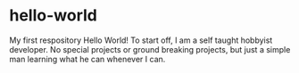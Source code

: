 # hello-world
My first respository
Hello World! To start off, I am a self taught hobbyist developer. No special projects or ground breaking projects, but just a simple man learning what he can whenever I can.
